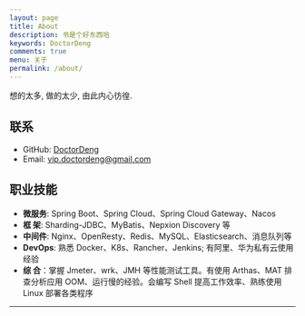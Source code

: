 ```yaml
---
layout: page
title: About
description: 书是个好东西哈
keywords: DoctorDeng
comments: true
menu: 关于
permalink: /about/
---
```


想的太多, 做的太少, 由此内心彷徨.

## 联系

* GitHub: [DoctorDeng](https://github.com/DoctorDeng)
* Email: [vip.doctordeng@gmail.com](vip.doctordeng@gmail.com)

## 职业技能

* **微服务**: Spring Boot、Spring Cloud、Spring Cloud Gateway、Nacos
* **框  架**: Sharding-JDBC、MyBatis、Nepxion Discovery 等
* **中间件**: Nginx、OpenResty、Redis、MySQL、Elasticsearch、消息队列等
* **DevOps**: 熟悉 Docker、K8s、Rancher、Jenkins; 有阿里、华为私有云使用经验
* **综  合**：掌握 Jmeter、wrk、JMH 等性能测试工具。有使用 Arthas、MAT 排查分析应用 OOM、运行慢的经验。会编写 Shell 提高工作效率、熟练使用 Linux 部署各类程序

<!-- ### 后端 -->

<!-- <div class="btn-inline">
    {% for keyword in site.skill_server_keywords %}
    <button class="btn btn-outline" type="button">{{ keyword }}</button>
    {% endfor %}
</div> -->

<!-- ### 综合 -->

<!-- <div class="btn-inline">
    {% for keyword in site.skill_know_keywords %}
    <button class="btn btn-outline" type="button">{{ keyword }}</button>
    {% endfor %}
</div> -->

***